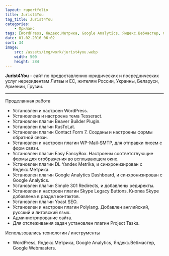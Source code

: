 ```yaml
---
layout: ruportfolio
title: Jurist4You
tag_title: Jurist4You
categories:
    - Фриланс
tags: [WordPress, Яндекс.Метрика, Google Analytics, Яндекс.Вебмастер, Google Webmasters]
date: 01.02.2016 06:02
sort: 34
image: 
    src: /assets/img/work/jurist4you.webp 
    width: 500
    height: 284
---
```


**Jurist4You** - сайт по предоставлению юридических и посреднических услуг нерезидентам Литвы и ЕС, жителям России, 
Украины, Беларуси, Армении, Грузии.

---

Проделанная работа

* Установлен и настроен WordPress.
* Установлена и настроена тема Tesseract.
* Установлен плагин Beaver Builder Plugin.
* Установлен плагин RusToLat.
* Установлен плагин Contact Form 7. Созданы и настроены формы обратной связи.
* Установлен и настроен плагин WP-Mail-SMTP, для отправки писем с форм связи.
* Установлен плагин Easy FancyBox. Настроены соответствующие формы для отображения во всплывающем окне.
* Установлен плагин DL Yandex Metrika, и синхронизирован с Яндекс.Метрика.
* Установлен плагин Google Analytics Dashboard, и синхронизирован с Google Analytics.
* Установлен плагин Simple 301 Redirects, и добавлены редиректы.
* Установлен и настроен плагин Skype Legacy Buttons. Кнопка Skype добавлена в раздел контактов.
* Установлен плагин Yoast SEO.
* Установлен и настроен плагин Polylang. Добавлен английский, русский и литовский язык.
* Администрирование сайта.
* Для отслеживания задач установлен плагин Project Tasks.

Использовались технологии / инструменты

* WordPress, Яндекс.Метрика, Google Analytics, Яндекс.Вебмастер, Google Webmasters.
